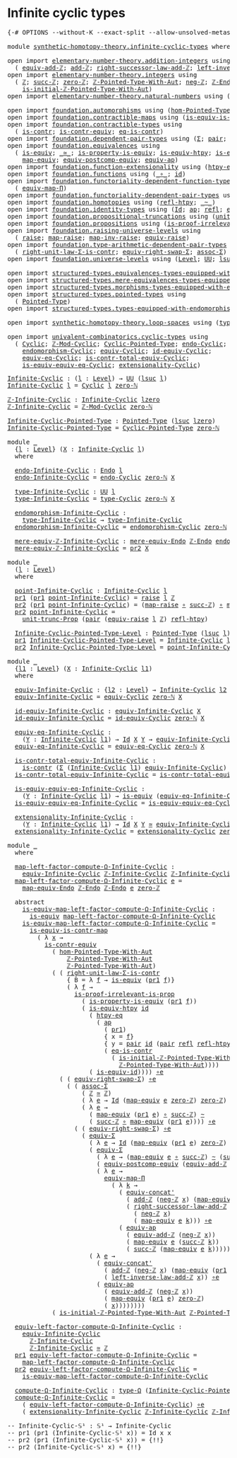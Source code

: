 # Infinite cyclic types

<pre class="Agda"><a id="34" class="Symbol">{-#</a> <a id="38" class="Keyword">OPTIONS</a> <a id="46" class="Pragma">--without-K</a> <a id="58" class="Pragma">--exact-split</a> <a id="72" class="Pragma">--allow-unsolved-metas</a> <a id="95" class="Symbol">#-}</a>

<a id="100" class="Keyword">module</a> <a id="107" href="synthetic-homotopy-theory.infinite-cyclic-types.html" class="Module">synthetic-homotopy-theory.infinite-cyclic-types</a> <a id="155" class="Keyword">where</a>

<a id="162" class="Keyword">open</a> <a id="167" class="Keyword">import</a> <a id="174" href="elementary-number-theory.addition-integers.html" class="Module">elementary-number-theory.addition-integers</a> <a id="217" class="Keyword">using</a>
  <a id="225" class="Symbol">(</a> <a id="227" href="elementary-number-theory.addition-integers.html#13897" class="Function">equiv-add-ℤ</a><a id="238" class="Symbol">;</a> <a id="240" href="elementary-number-theory.addition-integers.html#1505" class="Function">add-ℤ</a><a id="245" class="Symbol">;</a> <a id="247" href="elementary-number-theory.addition-integers.html#4016" class="Function">right-successor-law-add-ℤ</a><a id="272" class="Symbol">;</a> <a id="274" href="elementary-number-theory.addition-integers.html#7179" class="Function">left-inverse-law-add-ℤ</a><a id="296" class="Symbol">)</a>
<a id="298" class="Keyword">open</a> <a id="303" class="Keyword">import</a> <a id="310" href="elementary-number-theory.integers.html" class="Module">elementary-number-theory.integers</a> <a id="344" class="Keyword">using</a>
  <a id="352" class="Symbol">(</a> <a id="354" href="elementary-number-theory.integers.html#1881" class="Function">ℤ</a><a id="355" class="Symbol">;</a> <a id="357" href="elementary-number-theory.integers.html#3475" class="Function">succ-ℤ</a><a id="363" class="Symbol">;</a> <a id="365" href="elementary-number-theory.integers.html#2134" class="Function">zero-ℤ</a><a id="371" class="Symbol">;</a> <a id="373" href="elementary-number-theory.integers.html#11373" class="Function">ℤ-Pointed-Type-With-Aut</a><a id="396" class="Symbol">;</a> <a id="398" href="elementary-number-theory.integers.html#3900" class="Function">neg-ℤ</a><a id="403" class="Symbol">;</a> <a id="405" href="elementary-number-theory.integers.html#3800" class="Function">ℤ-Endo</a><a id="411" class="Symbol">;</a>
    <a id="417" href="elementary-number-theory.integers.html#20855" class="Function">is-initial-ℤ-Pointed-Type-With-Aut</a><a id="451" class="Symbol">)</a>
<a id="453" class="Keyword">open</a> <a id="458" class="Keyword">import</a> <a id="465" href="elementary-number-theory.natural-numbers.html" class="Module">elementary-number-theory.natural-numbers</a> <a id="506" class="Keyword">using</a> <a id="512" class="Symbol">(</a><a id="513" href="elementary-number-theory.natural-numbers.html#1479" class="InductiveConstructor">zero-ℕ</a><a id="519" class="Symbol">)</a>

<a id="522" class="Keyword">open</a> <a id="527" class="Keyword">import</a> <a id="534" href="foundation.automorphisms.html" class="Module">foundation.automorphisms</a> <a id="559" class="Keyword">using</a> <a id="565" class="Symbol">(</a><a id="566" href="foundation.automorphisms.html#2986" class="Function">hom-Pointed-Type-With-Aut</a><a id="591" class="Symbol">)</a>
<a id="593" class="Keyword">open</a> <a id="598" class="Keyword">import</a> <a id="605" href="foundation.contractible-maps.html" class="Module">foundation.contractible-maps</a> <a id="634" class="Keyword">using</a> <a id="640" class="Symbol">(</a><a id="641" href="foundation-core.contractible-maps.html#2380" class="Function">is-equiv-is-contr-map</a><a id="662" class="Symbol">)</a>
<a id="664" class="Keyword">open</a> <a id="669" class="Keyword">import</a> <a id="676" href="foundation.contractible-types.html" class="Module">foundation.contractible-types</a> <a id="706" class="Keyword">using</a>
  <a id="714" class="Symbol">(</a> <a id="716" href="foundation-core.contractible-types.html#1006" class="Function">is-contr</a><a id="724" class="Symbol">;</a> <a id="726" href="foundation-core.contractible-types.html#3304" class="Function">is-contr-equiv</a><a id="740" class="Symbol">;</a> <a id="742" href="foundation-core.contractible-types.html#1311" class="Function">eq-is-contr</a><a id="753" class="Symbol">)</a>
<a id="755" class="Keyword">open</a> <a id="760" class="Keyword">import</a> <a id="767" href="foundation.dependent-pair-types.html" class="Module">foundation.dependent-pair-types</a> <a id="799" class="Keyword">using</a> <a id="805" class="Symbol">(</a><a id="806" href="foundation-core.dependent-pair-types.html#515" class="Record">Σ</a><a id="807" class="Symbol">;</a> <a id="809" href="foundation-core.dependent-pair-types.html#588" class="InductiveConstructor">pair</a><a id="813" class="Symbol">;</a> <a id="815" href="foundation-core.dependent-pair-types.html#605" class="Field">pr1</a><a id="818" class="Symbol">;</a> <a id="820" href="foundation-core.dependent-pair-types.html#617" class="Field">pr2</a><a id="823" class="Symbol">)</a>
<a id="825" class="Keyword">open</a> <a id="830" class="Keyword">import</a> <a id="837" href="foundation.equivalences.html" class="Module">foundation.equivalences</a> <a id="861" class="Keyword">using</a>
  <a id="869" class="Symbol">(</a> <a id="871" href="foundation-core.equivalences.html#1556" class="Function">is-equiv</a><a id="879" class="Symbol">;</a> <a id="881" href="foundation-core.equivalences.html#1621" class="Function Operator">_≃_</a><a id="884" class="Symbol">;</a> <a id="886" href="foundation.equivalences.html#12189" class="Function">is-property-is-equiv</a><a id="906" class="Symbol">;</a> <a id="908" href="foundation-core.equivalences.html#10158" class="Function">is-equiv-htpy</a><a id="921" class="Symbol">;</a> <a id="923" href="foundation-core.equivalences.html#2323" class="Function">is-equiv-id</a><a id="934" class="Symbol">;</a> <a id="936" href="foundation-core.equivalences.html#7869" class="Function Operator">_∘e_</a><a id="940" class="Symbol">;</a>
    <a id="946" href="foundation-core.equivalences.html#1821" class="Function">map-equiv</a><a id="955" class="Symbol">;</a> <a id="957" href="foundation.equivalences.html#17419" class="Function">equiv-postcomp-equiv</a><a id="977" class="Symbol">;</a> <a id="979" href="foundation-core.equivalences.html#16746" class="Function">equiv-ap</a><a id="987" class="Symbol">)</a>
<a id="989" class="Keyword">open</a> <a id="994" class="Keyword">import</a> <a id="1001" href="foundation.function-extensionality.html" class="Module">foundation.function-extensionality</a> <a id="1036" class="Keyword">using</a> <a id="1042" class="Symbol">(</a><a id="1043" href="foundation-core.function-extensionality.html#965" class="Function">htpy-eq</a><a id="1050" class="Symbol">)</a>
<a id="1052" class="Keyword">open</a> <a id="1057" class="Keyword">import</a> <a id="1064" href="foundation.functions.html" class="Module">foundation.functions</a> <a id="1085" class="Keyword">using</a> <a id="1091" class="Symbol">(</a><a id="1092" href="foundation-core.functions.html#420" class="Function Operator">_∘_</a><a id="1095" class="Symbol">;</a> <a id="1097" href="foundation-core.functions.html#322" class="Function">id</a><a id="1099" class="Symbol">)</a>
<a id="1101" class="Keyword">open</a> <a id="1106" class="Keyword">import</a> <a id="1113" href="foundation.functoriality-dependent-function-types.html" class="Module">foundation.functoriality-dependent-function-types</a> <a id="1163" class="Keyword">using</a>
  <a id="1171" class="Symbol">(</a> <a id="1173" href="foundation-core.functoriality-dependent-function-types.html#2222" class="Function">equiv-map-Π</a><a id="1184" class="Symbol">)</a>
<a id="1186" class="Keyword">open</a> <a id="1191" class="Keyword">import</a> <a id="1198" href="foundation.functoriality-dependent-pair-types.html" class="Module">foundation.functoriality-dependent-pair-types</a> <a id="1244" class="Keyword">using</a> <a id="1250" class="Symbol">(</a><a id="1251" href="foundation-core.functoriality-dependent-pair-types.html#10434" class="Function">equiv-Σ</a><a id="1258" class="Symbol">)</a>
<a id="1260" class="Keyword">open</a> <a id="1265" class="Keyword">import</a> <a id="1272" href="foundation.homotopies.html" class="Module">foundation.homotopies</a> <a id="1294" class="Keyword">using</a> <a id="1300" class="Symbol">(</a><a id="1301" href="foundation-core.homotopies.html#741" class="Function">refl-htpy</a><a id="1310" class="Symbol">;</a> <a id="1312" href="foundation-core.homotopies.html#627" class="Function Operator">_~_</a><a id="1315" class="Symbol">)</a>
<a id="1317" class="Keyword">open</a> <a id="1322" class="Keyword">import</a> <a id="1329" href="foundation.identity-types.html" class="Module">foundation.identity-types</a> <a id="1355" class="Keyword">using</a> <a id="1361" class="Symbol">(</a><a id="1362" href="foundation-core.identity-types.html#1767" class="Datatype">Id</a><a id="1364" class="Symbol">;</a> <a id="1366" href="foundation-core.identity-types.html#4003" class="Function">ap</a><a id="1368" class="Symbol">;</a> <a id="1370" href="foundation-core.identity-types.html#1820" class="InductiveConstructor">refl</a><a id="1374" class="Symbol">;</a> <a id="1376" href="foundation.identity-types.html#2710" class="Function">equiv-concat&#39;</a><a id="1389" class="Symbol">)</a>
<a id="1391" class="Keyword">open</a> <a id="1396" class="Keyword">import</a> <a id="1403" href="foundation.propositional-truncations.html" class="Module">foundation.propositional-truncations</a> <a id="1440" class="Keyword">using</a> <a id="1446" class="Symbol">(</a><a id="1447" href="foundation.propositional-truncations.html#2096" class="Function">unit-trunc-Prop</a><a id="1462" class="Symbol">)</a>
<a id="1464" class="Keyword">open</a> <a id="1469" class="Keyword">import</a> <a id="1476" href="foundation.propositions.html" class="Module">foundation.propositions</a> <a id="1500" class="Keyword">using</a> <a id="1506" class="Symbol">(</a><a id="1507" href="foundation-core.propositions.html#3047" class="Function">is-proof-irrelevant-is-prop</a><a id="1534" class="Symbol">)</a>
<a id="1536" class="Keyword">open</a> <a id="1541" class="Keyword">import</a> <a id="1548" href="foundation.raising-universe-levels.html" class="Module">foundation.raising-universe-levels</a> <a id="1583" class="Keyword">using</a>
  <a id="1591" class="Symbol">(</a> <a id="1593" href="foundation.raising-universe-levels.html#964" class="Datatype">raise</a><a id="1598" class="Symbol">;</a> <a id="1600" href="foundation.raising-universe-levels.html#1029" class="InductiveConstructor">map-raise</a><a id="1609" class="Symbol">;</a> <a id="1611" href="foundation.raising-universe-levels.html#1105" class="Function">map-inv-raise</a><a id="1624" class="Symbol">;</a> <a id="1626" href="foundation.raising-universe-levels.html#1541" class="Function">equiv-raise</a><a id="1637" class="Symbol">)</a>
<a id="1639" class="Keyword">open</a> <a id="1644" class="Keyword">import</a> <a id="1651" href="foundation.type-arithmetic-dependent-pair-types.html" class="Module">foundation.type-arithmetic-dependent-pair-types</a> <a id="1699" class="Keyword">using</a>
  <a id="1707" class="Symbol">(</a> <a id="1709" href="foundation-core.type-arithmetic-dependent-pair-types.html#4314" class="Function">right-unit-law-Σ-is-contr</a><a id="1734" class="Symbol">;</a> <a id="1736" href="foundation-core.type-arithmetic-dependent-pair-types.html#11512" class="Function">equiv-right-swap-Σ</a><a id="1754" class="Symbol">;</a> <a id="1756" href="foundation-core.type-arithmetic-dependent-pair-types.html#5675" class="Function">assoc-Σ</a><a id="1763" class="Symbol">)</a>
<a id="1765" class="Keyword">open</a> <a id="1770" class="Keyword">import</a> <a id="1777" href="foundation.universe-levels.html" class="Module">foundation.universe-levels</a> <a id="1804" class="Keyword">using</a> <a id="1810" class="Symbol">(</a><a id="1811" href="Agda.Primitive.html#597" class="Postulate">Level</a><a id="1816" class="Symbol">;</a> <a id="1818" href="foundation-core.universe-levels.html#235" class="Primitive">UU</a><a id="1820" class="Symbol">;</a> <a id="1822" href="Agda.Primitive.html#780" class="Primitive">lsuc</a><a id="1826" class="Symbol">;</a> <a id="1828" href="Agda.Primitive.html#764" class="Primitive">lzero</a><a id="1833" class="Symbol">;</a> <a id="1835" href="Agda.Primitive.html#810" class="Primitive Operator">_⊔_</a><a id="1838" class="Symbol">)</a>

<a id="1841" class="Keyword">open</a> <a id="1846" class="Keyword">import</a> <a id="1853" href="structured-types.equivalences-types-equipped-with-endomorphisms.html" class="Module">structured-types.equivalences-types-equipped-with-endomorphisms</a>
<a id="1917" class="Keyword">open</a> <a id="1922" class="Keyword">import</a> <a id="1929" href="structured-types.mere-equivalences-types-equipped-with-endomorphisms.html" class="Module">structured-types.mere-equivalences-types-equipped-with-endomorphisms</a>
<a id="1998" class="Keyword">open</a> <a id="2003" class="Keyword">import</a> <a id="2010" href="structured-types.morphisms-types-equipped-with-endomorphisms.html" class="Module">structured-types.morphisms-types-equipped-with-endomorphisms</a>
<a id="2071" class="Keyword">open</a> <a id="2076" class="Keyword">import</a> <a id="2083" href="structured-types.pointed-types.html" class="Module">structured-types.pointed-types</a> <a id="2114" class="Keyword">using</a>
  <a id="2122" class="Symbol">(</a> <a id="2124" href="structured-types.pointed-types.html#383" class="Function">Pointed-Type</a><a id="2136" class="Symbol">)</a>
<a id="2138" class="Keyword">open</a> <a id="2143" class="Keyword">import</a> <a id="2150" href="structured-types.types-equipped-with-endomorphisms.html" class="Module">structured-types.types-equipped-with-endomorphisms</a>

<a id="2202" class="Keyword">open</a> <a id="2207" class="Keyword">import</a> <a id="2214" href="synthetic-homotopy-theory.loop-spaces.html" class="Module">synthetic-homotopy-theory.loop-spaces</a> <a id="2252" class="Keyword">using</a> <a id="2258" class="Symbol">(</a><a id="2259" href="synthetic-homotopy-theory.loop-spaces.html#1115" class="Function">type-Ω</a><a id="2265" class="Symbol">)</a>

<a id="2268" class="Keyword">open</a> <a id="2273" class="Keyword">import</a> <a id="2280" href="univalent-combinatorics.cyclic-types.html" class="Module">univalent-combinatorics.cyclic-types</a> <a id="2317" class="Keyword">using</a>
  <a id="2325" class="Symbol">(</a> <a id="2327" href="univalent-combinatorics.cyclic-types.html#3991" class="Function">Cyclic</a><a id="2333" class="Symbol">;</a> <a id="2335" href="univalent-combinatorics.cyclic-types.html#4074" class="Function">ℤ-Mod-Cyclic</a><a id="2347" class="Symbol">;</a> <a id="2349" href="univalent-combinatorics.cyclic-types.html#4210" class="Function">Cyclic-Pointed-Type</a><a id="2368" class="Symbol">;</a> <a id="2370" href="univalent-combinatorics.cyclic-types.html#4359" class="Function">endo-Cyclic</a><a id="2381" class="Symbol">;</a> <a id="2383" href="univalent-combinatorics.cyclic-types.html#4436" class="Function">type-Cyclic</a><a id="2394" class="Symbol">;</a>
    <a id="2400" href="univalent-combinatorics.cyclic-types.html#4994" class="Function">endomorphism-Cyclic</a><a id="2419" class="Symbol">;</a> <a id="2421" href="univalent-combinatorics.cyclic-types.html#5238" class="Function">equiv-Cyclic</a><a id="2433" class="Symbol">;</a> <a id="2435" href="univalent-combinatorics.cyclic-types.html#6261" class="Function">id-equiv-Cyclic</a><a id="2450" class="Symbol">;</a>
    <a id="2456" href="univalent-combinatorics.cyclic-types.html#6402" class="Function">equiv-eq-Cyclic</a><a id="2471" class="Symbol">;</a> <a id="2473" href="univalent-combinatorics.cyclic-types.html#6512" class="Function">is-contr-total-equiv-Cyclic</a><a id="2500" class="Symbol">;</a>
    <a id="2506" href="univalent-combinatorics.cyclic-types.html#6941" class="Function">is-equiv-equiv-eq-Cyclic</a><a id="2530" class="Symbol">;</a> <a id="2532" href="univalent-combinatorics.cyclic-types.html#7180" class="Function">extensionality-Cyclic</a><a id="2553" class="Symbol">)</a>
</pre>
<pre class="Agda"><a id="Infinite-Cyclic"></a><a id="2568" href="synthetic-homotopy-theory.infinite-cyclic-types.html#2568" class="Function">Infinite-Cyclic</a> <a id="2584" class="Symbol">:</a> <a id="2586" class="Symbol">(</a><a id="2587" href="synthetic-homotopy-theory.infinite-cyclic-types.html#2587" class="Bound">l</a> <a id="2589" class="Symbol">:</a> <a id="2591" href="Agda.Primitive.html#597" class="Postulate">Level</a><a id="2596" class="Symbol">)</a> <a id="2598" class="Symbol">→</a> <a id="2600" href="foundation-core.universe-levels.html#235" class="Primitive">UU</a> <a id="2603" class="Symbol">(</a><a id="2604" href="Agda.Primitive.html#780" class="Primitive">lsuc</a> <a id="2609" href="synthetic-homotopy-theory.infinite-cyclic-types.html#2587" class="Bound">l</a><a id="2610" class="Symbol">)</a>
<a id="2612" href="synthetic-homotopy-theory.infinite-cyclic-types.html#2568" class="Function">Infinite-Cyclic</a> <a id="2628" href="synthetic-homotopy-theory.infinite-cyclic-types.html#2628" class="Bound">l</a> <a id="2630" class="Symbol">=</a> <a id="2632" href="univalent-combinatorics.cyclic-types.html#3991" class="Function">Cyclic</a> <a id="2639" href="synthetic-homotopy-theory.infinite-cyclic-types.html#2628" class="Bound">l</a> <a id="2641" href="elementary-number-theory.natural-numbers.html#1479" class="InductiveConstructor">zero-ℕ</a> 

<a id="ℤ-Infinite-Cyclic"></a><a id="2650" href="synthetic-homotopy-theory.infinite-cyclic-types.html#2650" class="Function">ℤ-Infinite-Cyclic</a> <a id="2668" class="Symbol">:</a> <a id="2670" href="synthetic-homotopy-theory.infinite-cyclic-types.html#2568" class="Function">Infinite-Cyclic</a> <a id="2686" href="Agda.Primitive.html#764" class="Primitive">lzero</a>
<a id="2692" href="synthetic-homotopy-theory.infinite-cyclic-types.html#2650" class="Function">ℤ-Infinite-Cyclic</a> <a id="2710" class="Symbol">=</a> <a id="2712" href="univalent-combinatorics.cyclic-types.html#4074" class="Function">ℤ-Mod-Cyclic</a> <a id="2725" href="elementary-number-theory.natural-numbers.html#1479" class="InductiveConstructor">zero-ℕ</a>

<a id="Infinite-Cyclic-Pointed-Type"></a><a id="2733" href="synthetic-homotopy-theory.infinite-cyclic-types.html#2733" class="Function">Infinite-Cyclic-Pointed-Type</a> <a id="2762" class="Symbol">:</a> <a id="2764" href="structured-types.pointed-types.html#383" class="Function">Pointed-Type</a> <a id="2777" class="Symbol">(</a><a id="2778" href="Agda.Primitive.html#780" class="Primitive">lsuc</a> <a id="2783" href="Agda.Primitive.html#764" class="Primitive">lzero</a><a id="2788" class="Symbol">)</a>
<a id="2790" href="synthetic-homotopy-theory.infinite-cyclic-types.html#2733" class="Function">Infinite-Cyclic-Pointed-Type</a> <a id="2819" class="Symbol">=</a> <a id="2821" href="univalent-combinatorics.cyclic-types.html#4210" class="Function">Cyclic-Pointed-Type</a> <a id="2841" href="elementary-number-theory.natural-numbers.html#1479" class="InductiveConstructor">zero-ℕ</a>

<a id="2849" class="Keyword">module</a> <a id="2856" href="synthetic-homotopy-theory.infinite-cyclic-types.html#2856" class="Module">_</a>
  <a id="2860" class="Symbol">{</a><a id="2861" href="synthetic-homotopy-theory.infinite-cyclic-types.html#2861" class="Bound">l</a> <a id="2863" class="Symbol">:</a> <a id="2865" href="Agda.Primitive.html#597" class="Postulate">Level</a><a id="2870" class="Symbol">}</a> <a id="2872" class="Symbol">(</a><a id="2873" href="synthetic-homotopy-theory.infinite-cyclic-types.html#2873" class="Bound">X</a> <a id="2875" class="Symbol">:</a> <a id="2877" href="synthetic-homotopy-theory.infinite-cyclic-types.html#2568" class="Function">Infinite-Cyclic</a> <a id="2893" href="synthetic-homotopy-theory.infinite-cyclic-types.html#2861" class="Bound">l</a><a id="2894" class="Symbol">)</a>
  <a id="2898" class="Keyword">where</a>

  <a id="2907" href="synthetic-homotopy-theory.infinite-cyclic-types.html#2907" class="Function">endo-Infinite-Cyclic</a> <a id="2928" class="Symbol">:</a> <a id="2930" href="structured-types.types-equipped-with-endomorphisms.html#454" class="Function">Endo</a> <a id="2935" href="synthetic-homotopy-theory.infinite-cyclic-types.html#2861" class="Bound">l</a>
  <a id="2939" href="synthetic-homotopy-theory.infinite-cyclic-types.html#2907" class="Function">endo-Infinite-Cyclic</a> <a id="2960" class="Symbol">=</a> <a id="2962" href="univalent-combinatorics.cyclic-types.html#4359" class="Function">endo-Cyclic</a> <a id="2974" href="elementary-number-theory.natural-numbers.html#1479" class="InductiveConstructor">zero-ℕ</a> <a id="2981" href="synthetic-homotopy-theory.infinite-cyclic-types.html#2873" class="Bound">X</a>
  
  <a id="2988" href="synthetic-homotopy-theory.infinite-cyclic-types.html#2988" class="Function">type-Infinite-Cyclic</a> <a id="3009" class="Symbol">:</a> <a id="3011" href="foundation-core.universe-levels.html#235" class="Primitive">UU</a> <a id="3014" href="synthetic-homotopy-theory.infinite-cyclic-types.html#2861" class="Bound">l</a>
  <a id="3018" href="synthetic-homotopy-theory.infinite-cyclic-types.html#2988" class="Function">type-Infinite-Cyclic</a> <a id="3039" class="Symbol">=</a> <a id="3041" href="univalent-combinatorics.cyclic-types.html#4436" class="Function">type-Cyclic</a> <a id="3053" href="elementary-number-theory.natural-numbers.html#1479" class="InductiveConstructor">zero-ℕ</a> <a id="3060" href="synthetic-homotopy-theory.infinite-cyclic-types.html#2873" class="Bound">X</a>
  
  <a id="3067" href="synthetic-homotopy-theory.infinite-cyclic-types.html#3067" class="Function">endomorphism-Infinite-Cyclic</a> <a id="3096" class="Symbol">:</a>
    <a id="3102" href="synthetic-homotopy-theory.infinite-cyclic-types.html#2988" class="Function">type-Infinite-Cyclic</a> <a id="3123" class="Symbol">→</a> <a id="3125" href="synthetic-homotopy-theory.infinite-cyclic-types.html#2988" class="Function">type-Infinite-Cyclic</a>
  <a id="3148" href="synthetic-homotopy-theory.infinite-cyclic-types.html#3067" class="Function">endomorphism-Infinite-Cyclic</a> <a id="3177" class="Symbol">=</a> <a id="3179" href="univalent-combinatorics.cyclic-types.html#4994" class="Function">endomorphism-Cyclic</a> <a id="3199" href="elementary-number-theory.natural-numbers.html#1479" class="InductiveConstructor">zero-ℕ</a> <a id="3206" href="synthetic-homotopy-theory.infinite-cyclic-types.html#2873" class="Bound">X</a>

  <a id="3211" href="synthetic-homotopy-theory.infinite-cyclic-types.html#3211" class="Function">mere-equiv-ℤ-Infinite-Cyclic</a> <a id="3240" class="Symbol">:</a> <a id="3242" href="structured-types.mere-equivalences-types-equipped-with-endomorphisms.html#944" class="Function">mere-equiv-Endo</a> <a id="3258" href="elementary-number-theory.integers.html#3800" class="Function">ℤ-Endo</a> <a id="3265" href="synthetic-homotopy-theory.infinite-cyclic-types.html#2907" class="Function">endo-Infinite-Cyclic</a>
  <a id="3288" href="synthetic-homotopy-theory.infinite-cyclic-types.html#3211" class="Function">mere-equiv-ℤ-Infinite-Cyclic</a> <a id="3317" class="Symbol">=</a> <a id="3319" href="foundation-core.dependent-pair-types.html#617" class="Field">pr2</a> <a id="3323" href="synthetic-homotopy-theory.infinite-cyclic-types.html#2873" class="Bound">X</a>
  
<a id="3328" class="Keyword">module</a> <a id="3335" href="synthetic-homotopy-theory.infinite-cyclic-types.html#3335" class="Module">_</a>
  <a id="3339" class="Symbol">(</a><a id="3340" href="synthetic-homotopy-theory.infinite-cyclic-types.html#3340" class="Bound">l</a> <a id="3342" class="Symbol">:</a> <a id="3344" href="Agda.Primitive.html#597" class="Postulate">Level</a><a id="3349" class="Symbol">)</a>
  <a id="3353" class="Keyword">where</a>

  <a id="3362" href="synthetic-homotopy-theory.infinite-cyclic-types.html#3362" class="Function">point-Infinite-Cyclic</a> <a id="3384" class="Symbol">:</a> <a id="3386" href="synthetic-homotopy-theory.infinite-cyclic-types.html#2568" class="Function">Infinite-Cyclic</a> <a id="3402" href="synthetic-homotopy-theory.infinite-cyclic-types.html#3340" class="Bound">l</a>
  <a id="3406" href="foundation-core.dependent-pair-types.html#605" class="Field">pr1</a> <a id="3410" class="Symbol">(</a><a id="3411" href="foundation-core.dependent-pair-types.html#605" class="Field">pr1</a> <a id="3415" href="synthetic-homotopy-theory.infinite-cyclic-types.html#3362" class="Function">point-Infinite-Cyclic</a><a id="3436" class="Symbol">)</a> <a id="3438" class="Symbol">=</a> <a id="3440" href="foundation.raising-universe-levels.html#964" class="Datatype">raise</a> <a id="3446" href="synthetic-homotopy-theory.infinite-cyclic-types.html#3340" class="Bound">l</a> <a id="3448" href="elementary-number-theory.integers.html#1881" class="Function">ℤ</a>
  <a id="3452" href="foundation-core.dependent-pair-types.html#617" class="Field">pr2</a> <a id="3456" class="Symbol">(</a><a id="3457" href="foundation-core.dependent-pair-types.html#605" class="Field">pr1</a> <a id="3461" href="synthetic-homotopy-theory.infinite-cyclic-types.html#3362" class="Function">point-Infinite-Cyclic</a><a id="3482" class="Symbol">)</a> <a id="3484" class="Symbol">=</a> <a id="3486" class="Symbol">(</a><a id="3487" href="foundation.raising-universe-levels.html#1029" class="InductiveConstructor">map-raise</a> <a id="3497" href="foundation-core.functions.html#420" class="Function Operator">∘</a> <a id="3499" href="elementary-number-theory.integers.html#3475" class="Function">succ-ℤ</a><a id="3505" class="Symbol">)</a> <a id="3507" href="foundation-core.functions.html#420" class="Function Operator">∘</a> <a id="3509" href="foundation.raising-universe-levels.html#1105" class="Function">map-inv-raise</a>
  <a id="3525" href="foundation-core.dependent-pair-types.html#617" class="Field">pr2</a> <a id="3529" href="synthetic-homotopy-theory.infinite-cyclic-types.html#3362" class="Function">point-Infinite-Cyclic</a> <a id="3551" class="Symbol">=</a>
    <a id="3557" href="foundation.propositional-truncations.html#2096" class="Function">unit-trunc-Prop</a> <a id="3573" class="Symbol">(</a><a id="3574" href="foundation-core.dependent-pair-types.html#588" class="InductiveConstructor">pair</a> <a id="3579" class="Symbol">(</a><a id="3580" href="foundation.raising-universe-levels.html#1541" class="Function">equiv-raise</a> <a id="3592" href="synthetic-homotopy-theory.infinite-cyclic-types.html#3340" class="Bound">l</a> <a id="3594" href="elementary-number-theory.integers.html#1881" class="Function">ℤ</a><a id="3595" class="Symbol">)</a> <a id="3597" href="foundation-core.homotopies.html#741" class="Function">refl-htpy</a><a id="3606" class="Symbol">)</a>

  <a id="3611" href="synthetic-homotopy-theory.infinite-cyclic-types.html#3611" class="Function">Infinite-Cyclic-Pointed-Type-Level</a> <a id="3646" class="Symbol">:</a> <a id="3648" href="structured-types.pointed-types.html#383" class="Function">Pointed-Type</a> <a id="3661" class="Symbol">(</a><a id="3662" href="Agda.Primitive.html#780" class="Primitive">lsuc</a> <a id="3667" href="synthetic-homotopy-theory.infinite-cyclic-types.html#3340" class="Bound">l</a><a id="3668" class="Symbol">)</a>
  <a id="3672" href="foundation-core.dependent-pair-types.html#605" class="Field">pr1</a> <a id="3676" href="synthetic-homotopy-theory.infinite-cyclic-types.html#3611" class="Function">Infinite-Cyclic-Pointed-Type-Level</a> <a id="3711" class="Symbol">=</a> <a id="3713" href="synthetic-homotopy-theory.infinite-cyclic-types.html#2568" class="Function">Infinite-Cyclic</a> <a id="3729" href="synthetic-homotopy-theory.infinite-cyclic-types.html#3340" class="Bound">l</a>
  <a id="3733" href="foundation-core.dependent-pair-types.html#617" class="Field">pr2</a> <a id="3737" href="synthetic-homotopy-theory.infinite-cyclic-types.html#3611" class="Function">Infinite-Cyclic-Pointed-Type-Level</a> <a id="3772" class="Symbol">=</a> <a id="3774" href="synthetic-homotopy-theory.infinite-cyclic-types.html#3362" class="Function">point-Infinite-Cyclic</a>

<a id="3797" class="Keyword">module</a> <a id="3804" href="synthetic-homotopy-theory.infinite-cyclic-types.html#3804" class="Module">_</a>
  <a id="3808" class="Symbol">{</a><a id="3809" href="synthetic-homotopy-theory.infinite-cyclic-types.html#3809" class="Bound">l1</a> <a id="3812" class="Symbol">:</a> <a id="3814" href="Agda.Primitive.html#597" class="Postulate">Level</a><a id="3819" class="Symbol">}</a> <a id="3821" class="Symbol">(</a><a id="3822" href="synthetic-homotopy-theory.infinite-cyclic-types.html#3822" class="Bound">X</a> <a id="3824" class="Symbol">:</a> <a id="3826" href="synthetic-homotopy-theory.infinite-cyclic-types.html#2568" class="Function">Infinite-Cyclic</a> <a id="3842" href="synthetic-homotopy-theory.infinite-cyclic-types.html#3809" class="Bound">l1</a><a id="3844" class="Symbol">)</a> 
  <a id="3849" class="Keyword">where</a>
  
  <a id="3860" href="synthetic-homotopy-theory.infinite-cyclic-types.html#3860" class="Function">equiv-Infinite-Cyclic</a> <a id="3882" class="Symbol">:</a> <a id="3884" class="Symbol">{</a><a id="3885" href="synthetic-homotopy-theory.infinite-cyclic-types.html#3885" class="Bound">l2</a> <a id="3888" class="Symbol">:</a> <a id="3890" href="Agda.Primitive.html#597" class="Postulate">Level</a><a id="3895" class="Symbol">}</a> <a id="3897" class="Symbol">→</a> <a id="3899" href="synthetic-homotopy-theory.infinite-cyclic-types.html#2568" class="Function">Infinite-Cyclic</a> <a id="3915" href="synthetic-homotopy-theory.infinite-cyclic-types.html#3885" class="Bound">l2</a> <a id="3918" class="Symbol">→</a> <a id="3920" href="foundation-core.universe-levels.html#235" class="Primitive">UU</a> <a id="3923" class="Symbol">(</a><a id="3924" href="synthetic-homotopy-theory.infinite-cyclic-types.html#3809" class="Bound">l1</a> <a id="3927" href="Agda.Primitive.html#810" class="Primitive Operator">⊔</a> <a id="3929" href="synthetic-homotopy-theory.infinite-cyclic-types.html#3885" class="Bound">l2</a><a id="3931" class="Symbol">)</a>
  <a id="3935" href="synthetic-homotopy-theory.infinite-cyclic-types.html#3860" class="Function">equiv-Infinite-Cyclic</a> <a id="3957" class="Symbol">=</a> <a id="3959" href="univalent-combinatorics.cyclic-types.html#5238" class="Function">equiv-Cyclic</a> <a id="3972" href="elementary-number-theory.natural-numbers.html#1479" class="InductiveConstructor">zero-ℕ</a> <a id="3979" href="synthetic-homotopy-theory.infinite-cyclic-types.html#3822" class="Bound">X</a>

  <a id="3984" href="synthetic-homotopy-theory.infinite-cyclic-types.html#3984" class="Function">id-equiv-Infinite-Cyclic</a> <a id="4009" class="Symbol">:</a> <a id="4011" href="synthetic-homotopy-theory.infinite-cyclic-types.html#3860" class="Function">equiv-Infinite-Cyclic</a> <a id="4033" href="synthetic-homotopy-theory.infinite-cyclic-types.html#3822" class="Bound">X</a>
  <a id="4037" href="synthetic-homotopy-theory.infinite-cyclic-types.html#3984" class="Function">id-equiv-Infinite-Cyclic</a> <a id="4062" class="Symbol">=</a> <a id="4064" href="univalent-combinatorics.cyclic-types.html#6261" class="Function">id-equiv-Cyclic</a> <a id="4080" href="elementary-number-theory.natural-numbers.html#1479" class="InductiveConstructor">zero-ℕ</a> <a id="4087" href="synthetic-homotopy-theory.infinite-cyclic-types.html#3822" class="Bound">X</a>

  <a id="4092" href="synthetic-homotopy-theory.infinite-cyclic-types.html#4092" class="Function">equiv-eq-Infinite-Cyclic</a> <a id="4117" class="Symbol">:</a>
    <a id="4123" class="Symbol">(</a><a id="4124" href="synthetic-homotopy-theory.infinite-cyclic-types.html#4124" class="Bound">Y</a> <a id="4126" class="Symbol">:</a> <a id="4128" href="synthetic-homotopy-theory.infinite-cyclic-types.html#2568" class="Function">Infinite-Cyclic</a> <a id="4144" href="synthetic-homotopy-theory.infinite-cyclic-types.html#3809" class="Bound">l1</a><a id="4146" class="Symbol">)</a> <a id="4148" class="Symbol">→</a> <a id="4150" href="foundation-core.identity-types.html#1767" class="Datatype">Id</a> <a id="4153" href="synthetic-homotopy-theory.infinite-cyclic-types.html#3822" class="Bound">X</a> <a id="4155" href="synthetic-homotopy-theory.infinite-cyclic-types.html#4124" class="Bound">Y</a> <a id="4157" class="Symbol">→</a> <a id="4159" href="synthetic-homotopy-theory.infinite-cyclic-types.html#3860" class="Function">equiv-Infinite-Cyclic</a> <a id="4181" href="synthetic-homotopy-theory.infinite-cyclic-types.html#4124" class="Bound">Y</a>
  <a id="4185" href="synthetic-homotopy-theory.infinite-cyclic-types.html#4092" class="Function">equiv-eq-Infinite-Cyclic</a> <a id="4210" class="Symbol">=</a> <a id="4212" href="univalent-combinatorics.cyclic-types.html#6402" class="Function">equiv-eq-Cyclic</a> <a id="4228" href="elementary-number-theory.natural-numbers.html#1479" class="InductiveConstructor">zero-ℕ</a> <a id="4235" href="synthetic-homotopy-theory.infinite-cyclic-types.html#3822" class="Bound">X</a>
  
  <a id="4242" href="synthetic-homotopy-theory.infinite-cyclic-types.html#4242" class="Function">is-contr-total-equiv-Infinite-Cyclic</a> <a id="4279" class="Symbol">:</a>
    <a id="4285" href="foundation-core.contractible-types.html#1006" class="Function">is-contr</a> <a id="4294" class="Symbol">(</a><a id="4295" href="foundation-core.dependent-pair-types.html#515" class="Record">Σ</a> <a id="4297" class="Symbol">(</a><a id="4298" href="synthetic-homotopy-theory.infinite-cyclic-types.html#2568" class="Function">Infinite-Cyclic</a> <a id="4314" href="synthetic-homotopy-theory.infinite-cyclic-types.html#3809" class="Bound">l1</a><a id="4316" class="Symbol">)</a> <a id="4318" href="synthetic-homotopy-theory.infinite-cyclic-types.html#3860" class="Function">equiv-Infinite-Cyclic</a><a id="4339" class="Symbol">)</a>
  <a id="4343" href="synthetic-homotopy-theory.infinite-cyclic-types.html#4242" class="Function">is-contr-total-equiv-Infinite-Cyclic</a> <a id="4380" class="Symbol">=</a> <a id="4382" href="univalent-combinatorics.cyclic-types.html#6512" class="Function">is-contr-total-equiv-Cyclic</a> <a id="4410" href="elementary-number-theory.natural-numbers.html#1479" class="InductiveConstructor">zero-ℕ</a> <a id="4417" href="synthetic-homotopy-theory.infinite-cyclic-types.html#3822" class="Bound">X</a>

  <a id="4422" href="synthetic-homotopy-theory.infinite-cyclic-types.html#4422" class="Function">is-equiv-equiv-eq-Infinite-Cyclic</a> <a id="4456" class="Symbol">:</a>
    <a id="4462" class="Symbol">(</a><a id="4463" href="synthetic-homotopy-theory.infinite-cyclic-types.html#4463" class="Bound">Y</a> <a id="4465" class="Symbol">:</a> <a id="4467" href="synthetic-homotopy-theory.infinite-cyclic-types.html#2568" class="Function">Infinite-Cyclic</a> <a id="4483" href="synthetic-homotopy-theory.infinite-cyclic-types.html#3809" class="Bound">l1</a><a id="4485" class="Symbol">)</a> <a id="4487" class="Symbol">→</a> <a id="4489" href="foundation-core.equivalences.html#1556" class="Function">is-equiv</a> <a id="4498" class="Symbol">(</a><a id="4499" href="synthetic-homotopy-theory.infinite-cyclic-types.html#4092" class="Function">equiv-eq-Infinite-Cyclic</a> <a id="4524" href="synthetic-homotopy-theory.infinite-cyclic-types.html#4463" class="Bound">Y</a><a id="4525" class="Symbol">)</a>
  <a id="4529" href="synthetic-homotopy-theory.infinite-cyclic-types.html#4422" class="Function">is-equiv-equiv-eq-Infinite-Cyclic</a> <a id="4563" class="Symbol">=</a> <a id="4565" href="univalent-combinatorics.cyclic-types.html#6941" class="Function">is-equiv-equiv-eq-Cyclic</a> <a id="4590" href="elementary-number-theory.natural-numbers.html#1479" class="InductiveConstructor">zero-ℕ</a> <a id="4597" href="synthetic-homotopy-theory.infinite-cyclic-types.html#3822" class="Bound">X</a>

  <a id="4602" href="synthetic-homotopy-theory.infinite-cyclic-types.html#4602" class="Function">extensionality-Infinite-Cyclic</a> <a id="4633" class="Symbol">:</a>
    <a id="4639" class="Symbol">(</a><a id="4640" href="synthetic-homotopy-theory.infinite-cyclic-types.html#4640" class="Bound">Y</a> <a id="4642" class="Symbol">:</a> <a id="4644" href="synthetic-homotopy-theory.infinite-cyclic-types.html#2568" class="Function">Infinite-Cyclic</a> <a id="4660" href="synthetic-homotopy-theory.infinite-cyclic-types.html#3809" class="Bound">l1</a><a id="4662" class="Symbol">)</a> <a id="4664" class="Symbol">→</a> <a id="4666" href="foundation-core.identity-types.html#1767" class="Datatype">Id</a> <a id="4669" href="synthetic-homotopy-theory.infinite-cyclic-types.html#3822" class="Bound">X</a> <a id="4671" href="synthetic-homotopy-theory.infinite-cyclic-types.html#4640" class="Bound">Y</a> <a id="4673" href="foundation-core.equivalences.html#1621" class="Function Operator">≃</a> <a id="4675" href="synthetic-homotopy-theory.infinite-cyclic-types.html#3860" class="Function">equiv-Infinite-Cyclic</a> <a id="4697" href="synthetic-homotopy-theory.infinite-cyclic-types.html#4640" class="Bound">Y</a>
  <a id="4701" href="synthetic-homotopy-theory.infinite-cyclic-types.html#4602" class="Function">extensionality-Infinite-Cyclic</a> <a id="4732" class="Symbol">=</a> <a id="4734" href="univalent-combinatorics.cyclic-types.html#7180" class="Function">extensionality-Cyclic</a> <a id="4756" href="elementary-number-theory.natural-numbers.html#1479" class="InductiveConstructor">zero-ℕ</a> <a id="4763" href="synthetic-homotopy-theory.infinite-cyclic-types.html#3822" class="Bound">X</a>

<a id="4766" class="Keyword">module</a> <a id="4773" href="synthetic-homotopy-theory.infinite-cyclic-types.html#4773" class="Module">_</a>
  <a id="4777" class="Keyword">where</a>
  
  <a id="4788" href="synthetic-homotopy-theory.infinite-cyclic-types.html#4788" class="Function">map-left-factor-compute-Ω-Infinite-Cyclic</a> <a id="4830" class="Symbol">:</a>
    <a id="4836" href="synthetic-homotopy-theory.infinite-cyclic-types.html#3860" class="Function">equiv-Infinite-Cyclic</a> <a id="4858" href="synthetic-homotopy-theory.infinite-cyclic-types.html#2650" class="Function">ℤ-Infinite-Cyclic</a> <a id="4876" href="synthetic-homotopy-theory.infinite-cyclic-types.html#2650" class="Function">ℤ-Infinite-Cyclic</a> <a id="4894" class="Symbol">→</a> <a id="4896" href="elementary-number-theory.integers.html#1881" class="Function">ℤ</a>
  <a id="4900" href="synthetic-homotopy-theory.infinite-cyclic-types.html#4788" class="Function">map-left-factor-compute-Ω-Infinite-Cyclic</a> <a id="4942" href="synthetic-homotopy-theory.infinite-cyclic-types.html#4942" class="Bound">e</a> <a id="4944" class="Symbol">=</a>
    <a id="4950" href="structured-types.equivalences-types-equipped-with-endomorphisms.html#1431" class="Function">map-equiv-Endo</a> <a id="4965" href="elementary-number-theory.integers.html#3800" class="Function">ℤ-Endo</a> <a id="4972" href="elementary-number-theory.integers.html#3800" class="Function">ℤ-Endo</a> <a id="4979" href="synthetic-homotopy-theory.infinite-cyclic-types.html#4942" class="Bound">e</a> <a id="4981" href="elementary-number-theory.integers.html#2134" class="Function">zero-ℤ</a>

  <a id="4991" class="Keyword">abstract</a>
    <a id="5004" href="synthetic-homotopy-theory.infinite-cyclic-types.html#5004" class="Function">is-equiv-map-left-factor-compute-Ω-Infinite-Cyclic</a> <a id="5055" class="Symbol">:</a>
      <a id="5063" href="foundation-core.equivalences.html#1556" class="Function">is-equiv</a> <a id="5072" href="synthetic-homotopy-theory.infinite-cyclic-types.html#4788" class="Function">map-left-factor-compute-Ω-Infinite-Cyclic</a>
    <a id="5118" href="synthetic-homotopy-theory.infinite-cyclic-types.html#5004" class="Function">is-equiv-map-left-factor-compute-Ω-Infinite-Cyclic</a> <a id="5169" class="Symbol">=</a>
      <a id="5177" href="foundation-core.contractible-maps.html#2380" class="Function">is-equiv-is-contr-map</a>
        <a id="5207" class="Symbol">(</a> <a id="5209" class="Symbol">λ</a> <a id="5211" href="synthetic-homotopy-theory.infinite-cyclic-types.html#5211" class="Bound">x</a> <a id="5213" class="Symbol">→</a>
          <a id="5225" href="foundation-core.contractible-types.html#3304" class="Function">is-contr-equiv</a>
            <a id="5252" class="Symbol">(</a> <a id="5254" href="foundation.automorphisms.html#2986" class="Function">hom-Pointed-Type-With-Aut</a>
                <a id="5296" href="elementary-number-theory.integers.html#11373" class="Function">ℤ-Pointed-Type-With-Aut</a>
                <a id="5336" href="elementary-number-theory.integers.html#11373" class="Function">ℤ-Pointed-Type-With-Aut</a><a id="5359" class="Symbol">)</a>
            <a id="5373" class="Symbol">(</a> <a id="5375" class="Symbol">(</a> <a id="5377" href="foundation-core.type-arithmetic-dependent-pair-types.html#4314" class="Function">right-unit-law-Σ-is-contr</a>
                <a id="5419" class="Symbol">{</a> <a id="5421" class="Argument">B</a> <a id="5423" class="Symbol">=</a> <a id="5425" class="Symbol">λ</a> <a id="5427" href="synthetic-homotopy-theory.infinite-cyclic-types.html#5427" class="Bound">f</a> <a id="5429" class="Symbol">→</a> <a id="5431" href="foundation-core.equivalences.html#1556" class="Function">is-equiv</a> <a id="5440" class="Symbol">(</a><a id="5441" href="foundation-core.dependent-pair-types.html#605" class="Field">pr1</a> <a id="5445" href="synthetic-homotopy-theory.infinite-cyclic-types.html#5427" class="Bound">f</a><a id="5446" class="Symbol">)}</a>
                <a id="5465" class="Symbol">(</a> <a id="5467" class="Symbol">λ</a> <a id="5469" href="synthetic-homotopy-theory.infinite-cyclic-types.html#5469" class="Bound">f</a> <a id="5471" class="Symbol">→</a>
                  <a id="5491" href="foundation-core.propositions.html#3047" class="Function">is-proof-irrelevant-is-prop</a>
                    <a id="5539" class="Symbol">(</a> <a id="5541" href="foundation.equivalences.html#12189" class="Function">is-property-is-equiv</a> <a id="5562" class="Symbol">(</a><a id="5563" href="foundation-core.dependent-pair-types.html#605" class="Field">pr1</a> <a id="5567" href="synthetic-homotopy-theory.infinite-cyclic-types.html#5469" class="Bound">f</a><a id="5568" class="Symbol">))</a>
                    <a id="5591" class="Symbol">(</a> <a id="5593" href="foundation-core.equivalences.html#10158" class="Function">is-equiv-htpy</a> <a id="5607" href="foundation-core.functions.html#322" class="Function">id</a>
                      <a id="5632" class="Symbol">(</a> <a id="5634" href="foundation-core.function-extensionality.html#965" class="Function">htpy-eq</a>
                        <a id="5666" class="Symbol">(</a> <a id="5668" href="foundation-core.identity-types.html#4003" class="Function">ap</a>
                          <a id="5697" class="Symbol">(</a> <a id="5699" href="foundation-core.dependent-pair-types.html#605" class="Field">pr1</a><a id="5702" class="Symbol">)</a>
                          <a id="5730" class="Symbol">{</a> <a id="5732" class="Argument">x</a> <a id="5734" class="Symbol">=</a> <a id="5736" href="synthetic-homotopy-theory.infinite-cyclic-types.html#5469" class="Bound">f</a><a id="5737" class="Symbol">}</a>
                          <a id="5765" class="Symbol">{</a> <a id="5767" class="Argument">y</a> <a id="5769" class="Symbol">=</a> <a id="5771" href="foundation-core.dependent-pair-types.html#588" class="InductiveConstructor">pair</a> <a id="5776" href="foundation-core.functions.html#322" class="Function">id</a> <a id="5779" class="Symbol">(</a><a id="5780" href="foundation-core.dependent-pair-types.html#588" class="InductiveConstructor">pair</a> <a id="5785" href="foundation-core.identity-types.html#1820" class="InductiveConstructor">refl</a> <a id="5790" href="foundation-core.homotopies.html#741" class="Function">refl-htpy</a><a id="5799" class="Symbol">)}</a>
                          <a id="5828" class="Symbol">(</a> <a id="5830" href="foundation-core.contractible-types.html#1311" class="Function">eq-is-contr</a>
                            <a id="5870" class="Symbol">(</a> <a id="5872" href="elementary-number-theory.integers.html#20855" class="Function">is-initial-ℤ-Pointed-Type-With-Aut</a>
                              <a id="5937" href="elementary-number-theory.integers.html#11373" class="Function">ℤ-Pointed-Type-With-Aut</a><a id="5960" class="Symbol">))))</a>
                      <a id="5987" class="Symbol">(</a> <a id="5989" href="foundation-core.equivalences.html#2323" class="Function">is-equiv-id</a><a id="6000" class="Symbol">))))</a> <a id="6005" href="foundation-core.equivalences.html#7869" class="Function Operator">∘e</a>
              <a id="6022" class="Symbol">(</a> <a id="6024" class="Symbol">(</a> <a id="6026" href="foundation-core.type-arithmetic-dependent-pair-types.html#11512" class="Function">equiv-right-swap-Σ</a><a id="6044" class="Symbol">)</a> <a id="6046" href="foundation-core.equivalences.html#7869" class="Function Operator">∘e</a>
                <a id="6065" class="Symbol">(</a> <a id="6067" class="Symbol">(</a> <a id="6069" href="foundation-core.type-arithmetic-dependent-pair-types.html#5675" class="Function">assoc-Σ</a>
                    <a id="6097" class="Symbol">(</a> <a id="6099" href="elementary-number-theory.integers.html#1881" class="Function">ℤ</a> <a id="6101" href="foundation-core.equivalences.html#1621" class="Function Operator">≃</a> <a id="6103" href="elementary-number-theory.integers.html#1881" class="Function">ℤ</a><a id="6104" class="Symbol">)</a>
                    <a id="6126" class="Symbol">(</a> <a id="6128" class="Symbol">λ</a> <a id="6130" href="synthetic-homotopy-theory.infinite-cyclic-types.html#6130" class="Bound">e</a> <a id="6132" class="Symbol">→</a> <a id="6134" href="foundation-core.identity-types.html#1767" class="Datatype">Id</a> <a id="6137" class="Symbol">(</a><a id="6138" href="foundation-core.equivalences.html#1821" class="Function">map-equiv</a> <a id="6148" href="synthetic-homotopy-theory.infinite-cyclic-types.html#6130" class="Bound">e</a> <a id="6150" href="elementary-number-theory.integers.html#2134" class="Function">zero-ℤ</a><a id="6156" class="Symbol">)</a> <a id="6158" href="elementary-number-theory.integers.html#2134" class="Function">zero-ℤ</a><a id="6164" class="Symbol">)</a>
                    <a id="6186" class="Symbol">(</a> <a id="6188" class="Symbol">λ</a> <a id="6190" href="synthetic-homotopy-theory.infinite-cyclic-types.html#6190" class="Bound">e</a> <a id="6192" class="Symbol">→</a>
                      <a id="6216" class="Symbol">(</a> <a id="6218" href="foundation-core.equivalences.html#1821" class="Function">map-equiv</a> <a id="6228" class="Symbol">(</a><a id="6229" href="foundation-core.dependent-pair-types.html#605" class="Field">pr1</a> <a id="6233" href="synthetic-homotopy-theory.infinite-cyclic-types.html#6190" class="Bound">e</a><a id="6234" class="Symbol">)</a> <a id="6236" href="foundation-core.functions.html#420" class="Function Operator">∘</a> <a id="6238" href="elementary-number-theory.integers.html#3475" class="Function">succ-ℤ</a><a id="6244" class="Symbol">)</a> <a id="6246" href="foundation-core.homotopies.html#627" class="Function Operator">~</a>
                      <a id="6270" class="Symbol">(</a> <a id="6272" href="elementary-number-theory.integers.html#3475" class="Function">succ-ℤ</a> <a id="6279" href="foundation-core.functions.html#420" class="Function Operator">∘</a> <a id="6281" href="foundation-core.equivalences.html#1821" class="Function">map-equiv</a> <a id="6291" class="Symbol">(</a><a id="6292" href="foundation-core.dependent-pair-types.html#605" class="Field">pr1</a> <a id="6296" href="synthetic-homotopy-theory.infinite-cyclic-types.html#6190" class="Bound">e</a><a id="6297" class="Symbol">))))</a> <a id="6302" href="foundation-core.equivalences.html#7869" class="Function Operator">∘e</a>
                  <a id="6323" class="Symbol">(</a> <a id="6325" class="Symbol">(</a> <a id="6327" href="foundation-core.type-arithmetic-dependent-pair-types.html#11512" class="Function">equiv-right-swap-Σ</a><a id="6345" class="Symbol">)</a> <a id="6347" href="foundation-core.equivalences.html#7869" class="Function Operator">∘e</a>
                    <a id="6370" class="Symbol">(</a> <a id="6372" href="foundation-core.functoriality-dependent-pair-types.html#10434" class="Function">equiv-Σ</a>
                      <a id="6402" class="Symbol">(</a> <a id="6404" class="Symbol">λ</a> <a id="6406" href="synthetic-homotopy-theory.infinite-cyclic-types.html#6406" class="Bound">e</a> <a id="6408" class="Symbol">→</a> <a id="6410" href="foundation-core.identity-types.html#1767" class="Datatype">Id</a> <a id="6413" class="Symbol">(</a><a id="6414" href="foundation-core.equivalences.html#1821" class="Function">map-equiv</a> <a id="6424" class="Symbol">(</a><a id="6425" href="foundation-core.dependent-pair-types.html#605" class="Field">pr1</a> <a id="6429" href="synthetic-homotopy-theory.infinite-cyclic-types.html#6406" class="Bound">e</a><a id="6430" class="Symbol">)</a> <a id="6432" href="elementary-number-theory.integers.html#2134" class="Function">zero-ℤ</a><a id="6438" class="Symbol">)</a> <a id="6440" href="elementary-number-theory.integers.html#2134" class="Function">zero-ℤ</a><a id="6446" class="Symbol">)</a>
                      <a id="6470" class="Symbol">(</a> <a id="6472" href="foundation-core.functoriality-dependent-pair-types.html#10434" class="Function">equiv-Σ</a>
                        <a id="6504" class="Symbol">(</a> <a id="6506" class="Symbol">λ</a> <a id="6508" href="synthetic-homotopy-theory.infinite-cyclic-types.html#6508" class="Bound">e</a> <a id="6510" class="Symbol">→</a> <a id="6512" class="Symbol">(</a><a id="6513" href="foundation-core.equivalences.html#1821" class="Function">map-equiv</a> <a id="6523" href="synthetic-homotopy-theory.infinite-cyclic-types.html#6508" class="Bound">e</a> <a id="6525" href="foundation-core.functions.html#420" class="Function Operator">∘</a> <a id="6527" href="elementary-number-theory.integers.html#3475" class="Function">succ-ℤ</a><a id="6533" class="Symbol">)</a> <a id="6535" href="foundation-core.homotopies.html#627" class="Function Operator">~</a> <a id="6537" class="Symbol">(</a><a id="6538" href="elementary-number-theory.integers.html#3475" class="Function">succ-ℤ</a> <a id="6545" href="foundation-core.functions.html#420" class="Function Operator">∘</a> <a id="6547" href="foundation-core.equivalences.html#1821" class="Function">map-equiv</a> <a id="6557" href="synthetic-homotopy-theory.infinite-cyclic-types.html#6508" class="Bound">e</a><a id="6558" class="Symbol">))</a>
                        <a id="6585" class="Symbol">(</a> <a id="6587" href="foundation.equivalences.html#17419" class="Function">equiv-postcomp-equiv</a> <a id="6608" class="Symbol">(</a><a id="6609" href="elementary-number-theory.addition-integers.html#13897" class="Function">equiv-add-ℤ</a> <a id="6621" class="Symbol">(</a><a id="6622" href="elementary-number-theory.integers.html#3900" class="Function">neg-ℤ</a> <a id="6628" href="synthetic-homotopy-theory.infinite-cyclic-types.html#5211" class="Bound">x</a><a id="6629" class="Symbol">))</a> <a id="6632" href="elementary-number-theory.integers.html#1881" class="Function">ℤ</a><a id="6633" class="Symbol">)</a>
                        <a id="6659" class="Symbol">(</a> <a id="6661" class="Symbol">λ</a> <a id="6663" href="synthetic-homotopy-theory.infinite-cyclic-types.html#6663" class="Bound">e</a> <a id="6665" class="Symbol">→</a>
                          <a id="6693" href="foundation-core.functoriality-dependent-function-types.html#2222" class="Function">equiv-map-Π</a>
                            <a id="6733" class="Symbol">(</a> <a id="6735" class="Symbol">λ</a> <a id="6737" href="synthetic-homotopy-theory.infinite-cyclic-types.html#6737" class="Bound">k</a> <a id="6739" class="Symbol">→</a>
                              <a id="6771" class="Symbol">(</a> <a id="6773" href="foundation.identity-types.html#2710" class="Function">equiv-concat&#39;</a>
                                <a id="6819" class="Symbol">(</a> <a id="6821" href="elementary-number-theory.addition-integers.html#1505" class="Function">add-ℤ</a> <a id="6827" class="Symbol">(</a><a id="6828" href="elementary-number-theory.integers.html#3900" class="Function">neg-ℤ</a> <a id="6834" href="synthetic-homotopy-theory.infinite-cyclic-types.html#5211" class="Bound">x</a><a id="6835" class="Symbol">)</a> <a id="6837" class="Symbol">(</a><a id="6838" href="foundation-core.equivalences.html#1821" class="Function">map-equiv</a> <a id="6848" href="synthetic-homotopy-theory.infinite-cyclic-types.html#6663" class="Bound">e</a> <a id="6850" class="Symbol">(</a><a id="6851" href="elementary-number-theory.integers.html#3475" class="Function">succ-ℤ</a> <a id="6858" href="synthetic-homotopy-theory.infinite-cyclic-types.html#6737" class="Bound">k</a><a id="6859" class="Symbol">)))</a>
                                <a id="6895" class="Symbol">(</a> <a id="6897" href="elementary-number-theory.addition-integers.html#4016" class="Function">right-successor-law-add-ℤ</a>
                                  <a id="6957" class="Symbol">(</a> <a id="6959" href="elementary-number-theory.integers.html#3900" class="Function">neg-ℤ</a> <a id="6965" href="synthetic-homotopy-theory.infinite-cyclic-types.html#5211" class="Bound">x</a><a id="6966" class="Symbol">)</a>
                                  <a id="7002" class="Symbol">(</a> <a id="7004" href="foundation-core.equivalences.html#1821" class="Function">map-equiv</a> <a id="7014" href="synthetic-homotopy-theory.infinite-cyclic-types.html#6663" class="Bound">e</a> <a id="7016" href="synthetic-homotopy-theory.infinite-cyclic-types.html#6737" class="Bound">k</a><a id="7017" class="Symbol">)))</a> <a id="7021" href="foundation-core.equivalences.html#7869" class="Function Operator">∘e</a>
                              <a id="7054" class="Symbol">(</a> <a id="7056" href="foundation-core.equivalences.html#16746" class="Function">equiv-ap</a>
                                <a id="7097" class="Symbol">(</a> <a id="7099" href="elementary-number-theory.addition-integers.html#13897" class="Function">equiv-add-ℤ</a> <a id="7111" class="Symbol">(</a><a id="7112" href="elementary-number-theory.integers.html#3900" class="Function">neg-ℤ</a> <a id="7118" href="synthetic-homotopy-theory.infinite-cyclic-types.html#5211" class="Bound">x</a><a id="7119" class="Symbol">))</a>
                                <a id="7154" class="Symbol">(</a> <a id="7156" href="foundation-core.equivalences.html#1821" class="Function">map-equiv</a> <a id="7166" href="synthetic-homotopy-theory.infinite-cyclic-types.html#6663" class="Bound">e</a> <a id="7168" class="Symbol">(</a><a id="7169" href="elementary-number-theory.integers.html#3475" class="Function">succ-ℤ</a> <a id="7176" href="synthetic-homotopy-theory.infinite-cyclic-types.html#6737" class="Bound">k</a><a id="7177" class="Symbol">))</a>
                                <a id="7212" class="Symbol">(</a> <a id="7214" href="elementary-number-theory.integers.html#3475" class="Function">succ-ℤ</a> <a id="7221" class="Symbol">(</a><a id="7222" href="foundation-core.equivalences.html#1821" class="Function">map-equiv</a> <a id="7232" href="synthetic-homotopy-theory.infinite-cyclic-types.html#6663" class="Bound">e</a> <a id="7234" href="synthetic-homotopy-theory.infinite-cyclic-types.html#6737" class="Bound">k</a><a id="7235" class="Symbol">))))))</a>
                      <a id="7264" class="Symbol">(</a> <a id="7266" class="Symbol">λ</a> <a id="7268" href="synthetic-homotopy-theory.infinite-cyclic-types.html#7268" class="Bound">e</a> <a id="7270" class="Symbol">→</a>
                        <a id="7296" class="Symbol">(</a> <a id="7298" href="foundation.identity-types.html#2710" class="Function">equiv-concat&#39;</a>
                          <a id="7338" class="Symbol">(</a> <a id="7340" href="elementary-number-theory.addition-integers.html#1505" class="Function">add-ℤ</a> <a id="7346" class="Symbol">(</a><a id="7347" href="elementary-number-theory.integers.html#3900" class="Function">neg-ℤ</a> <a id="7353" href="synthetic-homotopy-theory.infinite-cyclic-types.html#5211" class="Bound">x</a><a id="7354" class="Symbol">)</a> <a id="7356" class="Symbol">(</a><a id="7357" href="foundation-core.equivalences.html#1821" class="Function">map-equiv</a> <a id="7367" class="Symbol">(</a><a id="7368" href="foundation-core.dependent-pair-types.html#605" class="Field">pr1</a> <a id="7372" href="synthetic-homotopy-theory.infinite-cyclic-types.html#7268" class="Bound">e</a><a id="7373" class="Symbol">)</a> <a id="7375" href="elementary-number-theory.integers.html#2134" class="Function">zero-ℤ</a><a id="7381" class="Symbol">))</a>
                          <a id="7410" class="Symbol">(</a> <a id="7412" href="elementary-number-theory.addition-integers.html#7179" class="Function">left-inverse-law-add-ℤ</a> <a id="7435" href="synthetic-homotopy-theory.infinite-cyclic-types.html#5211" class="Bound">x</a><a id="7436" class="Symbol">))</a> <a id="7439" href="foundation-core.equivalences.html#7869" class="Function Operator">∘e</a>
                        <a id="7466" class="Symbol">(</a> <a id="7468" href="foundation-core.equivalences.html#16746" class="Function">equiv-ap</a>
                          <a id="7503" class="Symbol">(</a> <a id="7505" href="elementary-number-theory.addition-integers.html#13897" class="Function">equiv-add-ℤ</a> <a id="7517" class="Symbol">(</a><a id="7518" href="elementary-number-theory.integers.html#3900" class="Function">neg-ℤ</a> <a id="7524" href="synthetic-homotopy-theory.infinite-cyclic-types.html#5211" class="Bound">x</a><a id="7525" class="Symbol">))</a>
                          <a id="7554" class="Symbol">(</a> <a id="7556" href="foundation-core.equivalences.html#1821" class="Function">map-equiv</a> <a id="7566" class="Symbol">(</a><a id="7567" href="foundation-core.dependent-pair-types.html#605" class="Field">pr1</a> <a id="7571" href="synthetic-homotopy-theory.infinite-cyclic-types.html#7268" class="Bound">e</a><a id="7572" class="Symbol">)</a> <a id="7574" href="elementary-number-theory.integers.html#2134" class="Function">zero-ℤ</a><a id="7580" class="Symbol">)</a>
                          <a id="7608" class="Symbol">(</a> <a id="7610" href="synthetic-homotopy-theory.infinite-cyclic-types.html#5211" class="Bound">x</a><a id="7611" class="Symbol">))))))))</a>
            <a id="7632" class="Symbol">(</a> <a id="7634" href="elementary-number-theory.integers.html#20855" class="Function">is-initial-ℤ-Pointed-Type-With-Aut</a> <a id="7669" href="elementary-number-theory.integers.html#11373" class="Function">ℤ-Pointed-Type-With-Aut</a><a id="7692" class="Symbol">))</a>

  <a id="7698" href="synthetic-homotopy-theory.infinite-cyclic-types.html#7698" class="Function">equiv-left-factor-compute-Ω-Infinite-Cyclic</a> <a id="7742" class="Symbol">:</a>
    <a id="7748" href="synthetic-homotopy-theory.infinite-cyclic-types.html#3860" class="Function">equiv-Infinite-Cyclic</a>
      <a id="7776" href="synthetic-homotopy-theory.infinite-cyclic-types.html#2650" class="Function">ℤ-Infinite-Cyclic</a>
      <a id="7800" href="synthetic-homotopy-theory.infinite-cyclic-types.html#2650" class="Function">ℤ-Infinite-Cyclic</a> <a id="7818" href="foundation-core.equivalences.html#1621" class="Function Operator">≃</a> <a id="7820" href="elementary-number-theory.integers.html#1881" class="Function">ℤ</a>
  <a id="7824" href="foundation-core.dependent-pair-types.html#605" class="Field">pr1</a> <a id="7828" href="synthetic-homotopy-theory.infinite-cyclic-types.html#7698" class="Function">equiv-left-factor-compute-Ω-Infinite-Cyclic</a> <a id="7872" class="Symbol">=</a>
    <a id="7878" href="synthetic-homotopy-theory.infinite-cyclic-types.html#4788" class="Function">map-left-factor-compute-Ω-Infinite-Cyclic</a>
  <a id="7922" href="foundation-core.dependent-pair-types.html#617" class="Field">pr2</a> <a id="7926" href="synthetic-homotopy-theory.infinite-cyclic-types.html#7698" class="Function">equiv-left-factor-compute-Ω-Infinite-Cyclic</a> <a id="7970" class="Symbol">=</a>
    <a id="7976" href="synthetic-homotopy-theory.infinite-cyclic-types.html#5004" class="Function">is-equiv-map-left-factor-compute-Ω-Infinite-Cyclic</a>

  <a id="8030" href="synthetic-homotopy-theory.infinite-cyclic-types.html#8030" class="Function">compute-Ω-Infinite-Cyclic</a> <a id="8056" class="Symbol">:</a> <a id="8058" href="synthetic-homotopy-theory.loop-spaces.html#1115" class="Function">type-Ω</a> <a id="8065" class="Symbol">(</a><a id="8066" href="synthetic-homotopy-theory.infinite-cyclic-types.html#2733" class="Function">Infinite-Cyclic-Pointed-Type</a><a id="8094" class="Symbol">)</a> <a id="8096" href="foundation-core.equivalences.html#1621" class="Function Operator">≃</a> <a id="8098" href="elementary-number-theory.integers.html#1881" class="Function">ℤ</a>
  <a id="8102" href="synthetic-homotopy-theory.infinite-cyclic-types.html#8030" class="Function">compute-Ω-Infinite-Cyclic</a> <a id="8128" class="Symbol">=</a>
    <a id="8134" class="Symbol">(</a> <a id="8136" href="synthetic-homotopy-theory.infinite-cyclic-types.html#7698" class="Function">equiv-left-factor-compute-Ω-Infinite-Cyclic</a><a id="8179" class="Symbol">)</a> <a id="8181" href="foundation-core.equivalences.html#7869" class="Function Operator">∘e</a>
    <a id="8188" class="Symbol">(</a> <a id="8190" href="synthetic-homotopy-theory.infinite-cyclic-types.html#4602" class="Function">extensionality-Infinite-Cyclic</a> <a id="8221" href="synthetic-homotopy-theory.infinite-cyclic-types.html#2650" class="Function">ℤ-Infinite-Cyclic</a> <a id="8239" href="synthetic-homotopy-theory.infinite-cyclic-types.html#2650" class="Function">ℤ-Infinite-Cyclic</a><a id="8256" class="Symbol">)</a>

<a id="8259" class="Comment">-- Infinite-Cyclic-𝕊¹ : 𝕊¹ → Infinite-Cyclic</a>
<a id="8304" class="Comment">-- pr1 (pr1 (Infinite-Cyclic-𝕊¹ x)) = Id x x</a>
<a id="8349" class="Comment">-- pr2 (pr1 (Infinite-Cyclic-𝕊¹ x)) = {!!}</a>
<a id="8392" class="Comment">-- pr2 (Infinite-Cyclic-𝕊¹ x) = {!!}</a>

</pre>